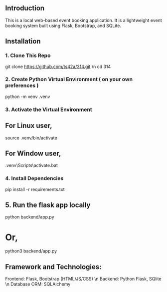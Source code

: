 ## Introduction
This is a local web-based event booking application.
It is a lightweight event booking system built using Flask, Bootstrap, and SQLite.

## Installation
### 1. Clone This Repo
git clone https://github.com/ts42a/314.git \n
cd 314
### 2. Create Python Virtual Environment ( on your own preferences )
python -m venv .venv
### 3. Activate the Virtual Environment 
## For Linux user,
source .venv/bin/activate       
## For Window user,
.venv\Scripts\activate.bat
### 4. Install Dependencies
pip install -r requirements.txt  
## 5. Run the flask app locally
python backend/app.py
# Or,
python3 backend/app.py 

## Framework and Technologies:
Frontend: Flask, Bootstrap (HTML/JS/CSS) \n
Backend: Python Flask, SQlite \n
Database ORM: SQLAlchemy

